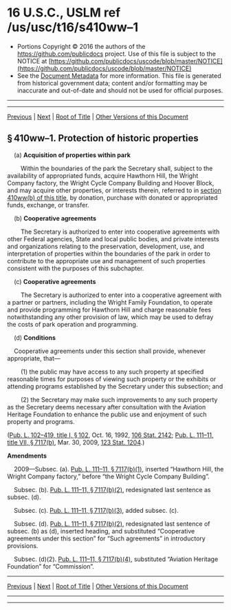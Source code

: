 ---
---

# 16 U.S.C., USLM ref /us/usc/t16/s410ww–1

* Portions Copyright © 2016 the authors of the https://github.com/publicdocs project.
  Use of this file is subject to the NOTICE at [https://github.com/publicdocs/uscode/blob/master/NOTICE](https://github.com/publicdocs/uscode/blob/master/NOTICE)
* See the [Document Metadata](././../../../../../..//README.md) for more information.
  This file is generated from historical government data; content and/or formatting may be inaccurate and out-of-date and should not be used for official purposes.

----------
----------

[Previous](./../../../../../..//us/usc/t16/ch1/schLIX–U/ptA/m__us_usc_t16_s410ww.md) | [Next](./../../../../../..//us/usc/t16/ch1/schLIX–U/ptA/m__us_usc_t16_s410ww–2.md) | [Root of Title](./../../../../../../) | [Other Versions of this Document](https://publicdocs.github.io/go/links?ns=uslm&ref=%2Fus%2Fusc%2Ft16%2Fs410ww%E2%80%931)

## § 410ww–1. Protection of historic properties

    (a) __Acquisition of properties within park__ 

        Within the boundaries of the park the Secretary shall, subject to the availability of appropriated funds, acquire Hawthorn Hill, the Wright Company factory, the Wright Cycle Company Building and Hoover Block, and may acquire other properties, or interests therein, referred to in [section 410ww(b) of this title][/us/usc/t16/s410ww/b], by donation, purchase with donated or appropriated funds, exchange, or transfer.

    (b) __Cooperative agreements__ 

        The Secretary is authorized to enter into cooperative agreements with other Federal agencies, State and local public bodies, and private interests and organizations relating to the preservation, development, use, and interpretation of properties within the boundaries of the park in order to contribute to the appropriate use and management of such properties consistent with the purposes of this subchapter.

    (c) __Cooperative agreements__ 

        The Secretary is authorized to enter into a cooperative agreement with a partner or partners, including the Wright Family Foundation, to operate and provide programming for Hawthorn Hill and charge reasonable fees notwithstanding any other provision of law, which may be used to defray the costs of park operation and programming.

    (d) __Conditions__ 

    Cooperative agreements under this section shall provide, whenever appropriate, that—

        (1) the public may have access to any such property at specified reasonable times for purposes of viewing such property or the exhibits or attending programs established by the Secretary under this subsection; and

        (2) the Secretary may make such improvements to any such property as the Secretary deems necessary after consultation with the Aviation Heritage Foundation to enhance the public use and enjoyment of such property and programs.

([Pub. L. 102–419, title I, § 102][/us/pl/102/419/s102], Oct. 16, 1992, [106 Stat. 2142][/us/stat/106/2142]; [Pub. L. 111–11, title VII, § 7117(b)][/us/pl/111/11/s7117/b], Mar. 30, 2009, [123 Stat. 1204][/us/stat/123/1204].)

 __Amendments__ 

    2009—Subsec. (a). [Pub. L. 111–11, § 7117(b)(1)][/us/pl/111/11/s7117/b/1], inserted “Hawthorn Hill, the Wright Company factory,” before “the Wright Cycle Company Building”.

    Subsec. (b). [Pub. L. 111–11, § 7117(b)(2)][/us/pl/111/11/s7117/b/2], redesignated last sentence as subsec. (d).

    Subsec. (c). [Pub. L. 111–11, § 7117(b)(3)][/us/pl/111/11/s7117/b/3], added subsec. (c).

    Subsec. (d). [Pub. L. 111–11, § 7117(b)(2)][/us/pl/111/11/s7117/b/2], redesignated last sentence of subsec. (b) as (d), inserted heading, and substituted “Cooperative agreements under this section” for “Such agreements” in introductory provisions.

    Subsec. (d)(2). [Pub. L. 111–11, § 7117(b)(4)][/us/pl/111/11/s7117/b/4], substituted “Aviation Heritage Foundation” for “Commission”.

----------

[Previous](./../../../../../..//us/usc/t16/ch1/schLIX–U/ptA/m__us_usc_t16_s410ww.md) | [Next](./../../../../../..//us/usc/t16/ch1/schLIX–U/ptA/m__us_usc_t16_s410ww–2.md) | [Root of Title](./../../../../../../) | [Other Versions of this Document](https://publicdocs.github.io/go/links?ns=uslm&ref=%2Fus%2Fusc%2Ft16%2Fs410ww%E2%80%931)

----------
----------

[/us/usc/t16/s410ww/b]: https://publicdocs.github.io/go/links?ns=uslm&ref=%2Fus%2Fusc%2Ft16%2Fs410ww%2Fb
[/us/pl/102/419/s102]: https://publicdocs.github.io/go/links?ns=uslm&ref=%2Fus%2Fpl%2F102%2F419%2Fs102
[/us/stat/106/2142]: https://publicdocs.github.io/go/links?ns=uslm&ref=%2Fus%2Fstat%2F106%2F2142
[/us/pl/111/11/s7117/b]: https://publicdocs.github.io/go/links?ns=uslm&ref=%2Fus%2Fpl%2F111%2F11%2Fs7117%2Fb
[/us/stat/123/1204]: https://publicdocs.github.io/go/links?ns=uslm&ref=%2Fus%2Fstat%2F123%2F1204
[/us/pl/111/11/s7117/b/1]: https://publicdocs.github.io/go/links?ns=uslm&ref=%2Fus%2Fpl%2F111%2F11%2Fs7117%2Fb%2F1
[/us/pl/111/11/s7117/b/2]: https://publicdocs.github.io/go/links?ns=uslm&ref=%2Fus%2Fpl%2F111%2F11%2Fs7117%2Fb%2F2
[/us/pl/111/11/s7117/b/3]: https://publicdocs.github.io/go/links?ns=uslm&ref=%2Fus%2Fpl%2F111%2F11%2Fs7117%2Fb%2F3
[/us/pl/111/11/s7117/b/2]: https://publicdocs.github.io/go/links?ns=uslm&ref=%2Fus%2Fpl%2F111%2F11%2Fs7117%2Fb%2F2
[/us/pl/111/11/s7117/b/4]: https://publicdocs.github.io/go/links?ns=uslm&ref=%2Fus%2Fpl%2F111%2F11%2Fs7117%2Fb%2F4



